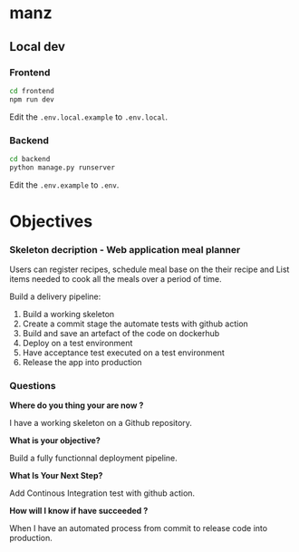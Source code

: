 # manz

## Local dev

### Frontend

```bash
cd frontend
npm run dev
```

Edit the `.env.local.example` to `.env.local`.

### Backend

```bash
cd backend
python manage.py runserver
```

Edit the `.env.example` to `.env`.

# Objectives

### Skeleton decription - Web application meal planner

Users can register recipes, schedule meal base on the their recipe and List items needed to cook all the meals
over a period of time.

Build a delivery pipeline:
1. Build a working skeleton
2. Create a commit stage the automate tests with github action
3. Build and save an artefact of the code on dockerhub
4. Deploy on a test environment 
5. Have acceptance test executed on a test environment
6. Release the app into production

### Questions

**Where do you thing your are now ?**

I have a working skeleton on a Github repository.

**What is your objective?**

Build a fully functionnal deployment pipeline.

**What Is Your Next Step?**

Add Continous Integration test with github action.

**How will I know if have succeeded ?**

When I have an automated process from commit to release code into production.


